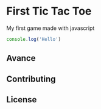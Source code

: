 # First Tic Tac Toe
My first game made with javascript

```javascript
console.log('Hello')
```

## Avance
## Contributing


## License